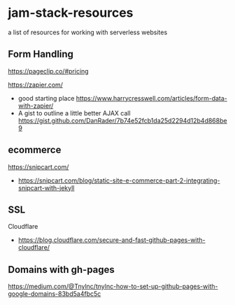 # jam-stack-resources
a list of resources for working with serverless websites


## Form Handling 
https://pageclip.co/#pricing

https://zapier.com/
- good starting place https://www.harrycresswell.com/articles/form-data-with-zapier/
- A gist to outline a little better AJAX call https://gist.github.com/DanRader/7b74e52fcb1da25d2294d12b4d868be9


## ecommerce
https://snipcart.com/
- https://snipcart.com/blog/static-site-e-commerce-part-2-integrating-snipcart-with-jekyll

## SSL
Cloudflare
- https://blog.cloudflare.com/secure-and-fast-github-pages-with-cloudflare/

## Domains with gh-pages
https://medium.com/@Tnylnc/tnylnc-how-to-set-up-github-pages-with-google-domains-83bd5a4fbc5c
